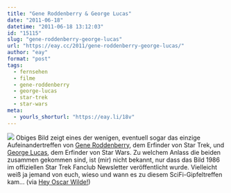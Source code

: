 ```yaml
---
title: "Gene Roddenberry & George Lucas"
date: "2011-06-18"
datetime: "2011-06-18 13:12:03"
id: "15115"
slug: "gene-roddenberry-george-lucas"
url: "https://eay.cc/2011/gene-roddenberry-george-lucas/"
author: "eay"
format: "post"
tags:
  - fernsehen
  - filme
  - gene-roddenberry
  - george-lucas
  - star-trek
  - star-wars
meta:
  - yourls_shorturl: "https://eay.li/18v"
---
```


![](https://eay.cc/uploads/2011/roddenberrylucas.jpg) Obiges Bild zeigt eines der wenigen, eventuell sogar das einzige Aufeinandertreffen von [Gene Roddenberry](http://en.wikipedia.org/wiki/Gene_Roddenberry), dem Erfinder von Star Trek, und [George Lucas](//eay.cc/tag/george-lucas/), dem Erfinder von Star Wars. Zu welchem Anlass die beiden zusammen gekommen sind, ist (mir) nicht bekannt, nur dass das Bild 1986 im offiziellen Star Trek Fanclub Newsletter veröffentlicht wurde. Vielleicht weiß ja jemand von euch, wieso und wann es zu diesem SciFi-Gipfeltreffen kam... (via [Hey Oscar Wilde!](http://heyoscarwilde.tumblr.com/post/2897617431/gene-roddenberry-and-george-lucas-taken-from))
